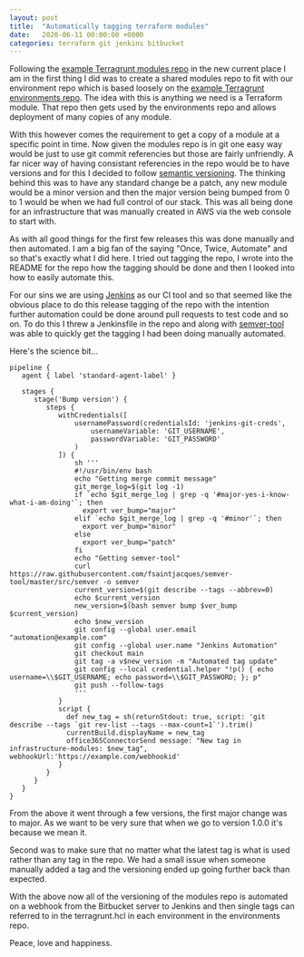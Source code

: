 ```yaml
---
layout: post
title:  "Automatically tagging terraform modules"
date:   2020-06-11 00:00:00 +0000
categories: terraform git jenkins bitbucket
---
```

Following the [example Terragrunt modules repo][example-terragrunt-modules-repo] in the new current place I am in the first 
thing I did was to create a shared modules repo to fit with our environment repo which is based loosely on the 
[example Terragrunt environments repo][example-terragrunt-environments-repo]. The idea with this is anything we need is a
Terraform module. That repo then gets used by the environments repo and allows deployment of many copies of any module.

With this however comes the requirement to get a copy of a module at a specific point in time. Now given the modules repo
is in git one easy way would be just to use git commit referencies but those are fairly unfriendly. A far nicer way of 
having consistant referencies in the repo would be to have versions and for this I decided to follow 
[semantic versioning][semver]. The thinking behind this was to have any standard change be a patch, any new module would be a 
minor version and then the major version being bumped from 0 to 1 would be when we had full control of our stack. This was all 
being done for an infrastructure that was manually created in AWS via the web console to start with.

As with all good things for the first few releases this was done manually and then automated. I am a big fan of the saying 
"Once, Twice, Automate" and so that's exactly what I did here. I tried out tagging the repo, I wrote into the README for the
repo how the tagging should be done and then I looked into how to easily automate this.

For our sins we are using [Jenkins][jenkins] as our CI tool and so that seemed like the obvious place to do this release tagging
of the repo with the intention further automation could be done around pull requests to test code and so on. To do this I threw 
a Jenkinsfile in the repo and along with [semver-tool][semver-tool] was able to quickly get the tagging I had been doing manually
automated.

Here's the science bit...

```
pipeline {
   agent { label 'standard-agent-label' }

   stages {
      stage('Bump version') {
         steps {
            withCredentials([
                usernamePassword(credentialsId: 'jenkins-git-creds',
                    usernameVariable: 'GIT_USERNAME',
                    passwordVariable: 'GIT_PASSWORD'
                )
            ]) {
                sh '''
                #!/usr/bin/env bash
                echo "Getting merge commit message"
                git_merge_log=$(git log -1)
                if `echo $git_merge_log | grep -q '#major-yes-i-know-what-i-am-doing'`; then
                  export ver_bump="major"
                elif `echo $git_merge_log | grep -q '#minor'`; then
                  export ver_bump="minor"
                else
                  export ver_bump="patch"
                fi
                echo "Getting semver-tool"
                curl https://raw.githubusercontent.com/fsaintjacques/semver-tool/master/src/semver -o semver
                current_version=$(git describe --tags --abbrev=0)
                echo $current_version
                new_version=$(bash semver bump $ver_bump $current_version)
                echo $new_version
                git config --global user.email "automation@example.com"
                git config --global user.name "Jenkins Automation"
                git checkout main
                git tag -a v$new_version -m "Automated tag update"
                git config --local credential.helper "!p() { echo username=\\$GIT_USERNAME; echo password=\\$GIT_PASSWORD; }; p"
                git push --follow-tags
                '''
            }
            script {
              def new_tag = sh(returnStdout: true, script: 'git describe --tags `git rev-list --tags --max-count=1`').trim()
              currentBuild.displayName = new_tag
              office365ConnectorSend message: "New tag in infrastructure-modules: $new_tag", webhookUrl:'https://example.com/webhookid'
            }
         }
      }
   }
}

```

From the above it went through a few versions, the first major change was to major. As we want to be very sure that when we go to version 1.0.0
it's because we mean it.

Second was to make sure that no matter what the latest tag is what is used rather than any tag in the repo. We had a small issue when someone
manually added a tag and the versioning ended up going further back than expected.

With the above now all of the versioning of the modules repo is automated on a webhook from the Bitbucket server to Jenkins and then single 
tags can referred to in the terragrunt.hcl in each environment in the environments repo.

Peace, love and happiness.

[example-terragrunt-modules-repo]: https://github.com/gruntwork-io/terragrunt-infrastructure-modules-example
[example-terragrunt-environments-repo]: https://github.com/gruntwork-io/terragrunt-infrastructure-live-example
[semver]: https://semver.org/
[semver-tool]: https://github.com/fsaintjacques/semver-tool
[jenkins]: https://www.jenkins.io/
